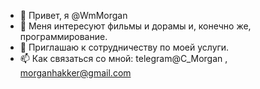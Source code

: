 - 👋 Привет, я @WmMorgan
- 👀 Меня интересуют фильмы и дорамы и, конечно же, программирование.
- 💞️ Приглашаю к сотрудничеству по моей услуги.
- 📫 Как связаться со мной: telegram@C_Morgan , morganhakker@gmail.com

<!---
WmMorgan/WmMorgan is a ✨ special ✨ repository because its `README.md` (this file) appears on your GitHub profile.
You can click the Preview link to take a look at your changes.
--->
